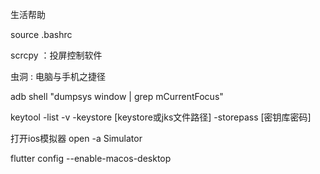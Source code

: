 生活帮助

source .bashrc

scrcpy ：投屏控制软件

虫洞 : 电脑与手机之捷径

adb shell "dumpsys window | grep mCurrentFocus"

keytool -list -v -keystore [keystore或jks文件路径] -storepass [密钥库密码]

打开ios模拟器
open -a Simulator

 flutter config --enable-macos-desktop





